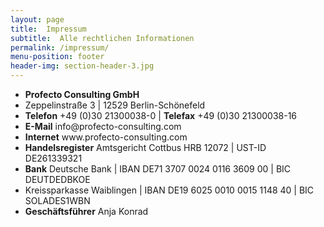 ```yaml
---
layout: page
title:  Impressum
subtitle:  Alle rechtlichen Informationen
permalink: /impressum/
menu-position: footer
header-img: section-header-3.jpg
---
```


<ul class="o-list-bare">
    <li><strong class="u-c-primary">Profecto Consulting GmbH</strong></li>
    <li>Zeppelinstraße 3 | 12529 Berlin-Schönefeld</li>
    <li><strong>Telefon</strong> +49 (0)30 21300038-0 | <strong>Telefax</strong> +49 (0)30 21300038-16</li>
    <li><strong>E-Mail</strong> info@profecto-consulting.com</li>
    <li><strong>Internet</strong> www.profecto-consulting.com</li>
    <li><strong>Handelsregister</strong> Amtsgericht Cottbus HRB 12072 | UST-ID  DE261339321</li>
    <li><strong>Bank</strong> Deutsche Bank | IBAN DE71 3707 0024 0116 3609 00 | BIC DEUTDEDBKOE</li>
    <li>Kreissparkasse Waiblingen | IBAN DE19 6025 0010 0015 1148 40 | BIC SOLADES1WBN</li>
    <li><strong>Geschäftsführer</strong> Anja Konrad</li>
</ul>
